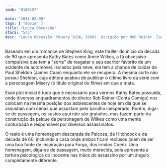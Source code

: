 ```yaml
---
imdb: "0100157"

date: "2014-02-09"
tags: [ "movie" ]
title: "Louca Obsessão"
stars: "5/5"
desc: "Louca Obsessão. Misery (USA, 1990). Dirigido por Rob Reiner. Escrito por Stephen King, William Goldman. Com James Caan, Kathy Bates, Richard Farnsworth, Frances Sternhagen, Lauren Bacall, Graham Jarvis, Jerry Potter, Thomas Brunelle, June Christopher."
---
```

Baseado em um romance de Stephen King, este thriller do início da década de 90 que apresenta Kathy Bates como Annie Wilkes, a fã obsessivo-compulsiva que tem a "sorte" de resgatar o seu escritor favorito de um acidente de automóvel. Isolados pela neve, ela tem a chance de cuidar de Paul Sheldon (James Caan) enquanto ele se recupera. A mesma sorte não possui Sheldon, cuja editora acabou de publicar o último livro da série com a personagem Misery (o título original do filme) em que a mata.

Esse plot inicial é tudo que é necessário para vermos Kathy Bates possuída, onde diversos enquadramentos do diretor Rob Reiner (Conta Comigo) nos colocam na mesma posição dos adolescentes de hoje em dia que se assustam com cenas que assustam pelo barulho inesperado. Porém, diga-se de passagem, os sustos aqui não são gratuitos, mas fazem parte da construção da psique da personagem de Wilkes como uma mente conturbada e responsável por diversos assassinatos.

O resto é uma homenagem descarada de Psicose, de Hitchcock e da década de 60, incluindo a casa onde ambos ficam reclusos (além de ser uma boa fonte de inspiração para Fargo, dos irmãos Coen). Uma homenagem, diga-se de passagem, muito merecida, pois apresenta a tortura psicológica do inocente nas mãos do assassino por um ângulo completamente diferente.
